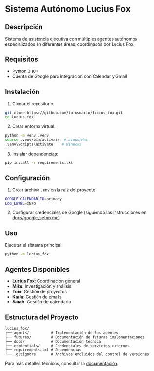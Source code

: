 # Sistema Autónomo Lucius Fox

## Descripción
Sistema de asistencia ejecutiva con múltiples agentes autónomos especializados en diferentes áreas, coordinados por Lucius Fox.

## Requisitos
- Python 3.10+
- Cuenta de Google para integración con Calendar y Gmail

## Instalación
1. Clonar el repositorio:
```bash
git clone https://github.com/tu-usuario/lucius_fox.git
cd lucius_fox
```

2. Crear entorno virtual:
```bash
python -m venv .venv
source .venv/bin/activate  # Linux/Mac
.venv\Scripts\activate    # Windows
```

3. Instalar dependencias:
```bash
pip install -r requirements.txt
```

## Configuración
1. Crear archivo `.env` en la raíz del proyecto:
```bash
GOOGLE_CALENDAR_ID=primary
LOG_LEVEL=INFO
```

2. Configurar credenciales de Google (siguiendo las instrucciones en [docs/google_setup.md](docs/google_setup.md))

## Uso
Ejecutar el sistema principal:
```bash
python -m lucius_fox
```

## Agentes Disponibles
- **Lucius Fox**: Coordinación general
- **Mike**: Investigación y análisis
- **Tom**: Gestión de proyectos
- **Karla**: Gestión de emails
- **Sarah**: Gestión de calendario

## Estructura del Proyecto
```
lucius_fox/
├── agents/          # Implementación de los agentes
├── futures/         # Documentación de futuras implementaciones
├── docs/            # Documentación técnica
├── credentials/     # Credenciales de servicios externos
├── requirements.txt # Dependencias
└── .gitignore       # Archivos excluidos del control de versiones
```

Para más detalles técnicos, consultar la [documentación](docs/).
